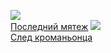 ![](/books/sf_history/Сергей%20Щепетов/Последний%20мятеж.jpg)  
[Последний мятеж](/books/sf_history/Сергей%20Щепетов/Последний%20мятеж)
![](/books/sf_history/Сергей%20Щепетов/След%20кроманьонца.jpg)  
[След кроманьонца](/books/sf_history/Сергей%20Щепетов/След%20кроманьонца)